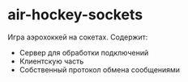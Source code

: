 # air-hockey-sockets
Игра аэрохоккей на сокетах. Содержит:
- Сервер для обработки подключений
- Клиентскую часть
- Собственный протокол обмена сообщениями
